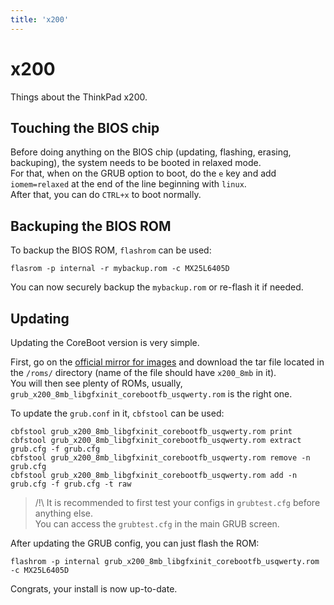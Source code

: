 ```yaml
---
title: 'x200'
---
```


# x200

Things about the ThinkPad x200.

## Touching the BIOS chip

Before doing anything on the BIOS chip (updating, flashing, erasing, backuping), the system needs to be booted in relaxed mode.  
For that, when on the GRUB option to boot, do the `e` key and add `iomem=relaxed` at the end of the line beginning with `linux`.  
After that, you can do `CTRL+x` to boot normally.

## Backuping the BIOS ROM

To backup the BIOS ROM, `flashrom` can be used:
```
flasrom -p internal -r mybackup.rom -c MX25L6405D
```
You can now securely backup the `mybackup.rom` or re-flash it if needed.

## Updating

Updating the CoreBoot version is very simple.

First, go on the [official mirror for images](http://mirror.linux.ro/libreboot/stable/) and download the tar file located in the `/roms/` directory (name of the file should have `x200_8mb` in it).  
You will then see plenty of ROMs, usually, `grub_x200_8mb_libgfxinit_corebootfb_usqwerty.rom` is the right one.

To update the `grub.conf` in it, `cbfstool` can be used:
```
cbfstool grub_x200_8mb_libgfxinit_corebootfb_usqwerty.rom print
cbfstool grub_x200_8mb_libgfxinit_corebootfb_usqwerty.rom extract grub.cfg -f grub.cfg
cbfstool grub_x200_8mb_libgfxinit_corebootfb_usqwerty.rom remove -n grub.cfg
cbfstool grub_x200_8mb_libgfxinit_corebootfb_usqwerty.rom add -n grub.cfg -f grub.cfg -t raw
```

> /!\ It is recommended to first test your configs in `grubtest.cfg` before anything else.  
> You can access the `grubtest.cfg` in the main GRUB screen.

After updating the GRUB config, you can just flash the ROM:
```
flashrom -p internal grub_x200_8mb_libgfxinit_corebootfb_usqwerty.rom -c MX25L6405D
```

Congrats, your install is now up-to-date.
